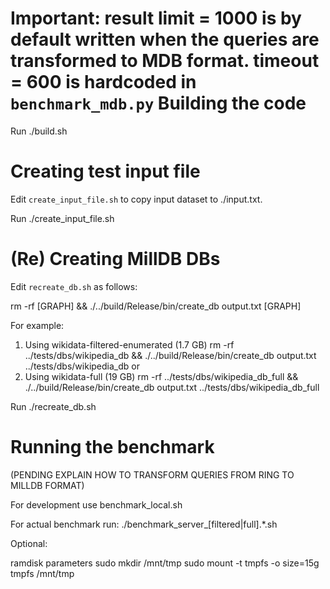 
Important:
result limit = 1000 is by default written when the queries are transformed to MDB format.
timeout = 600 is hardcoded in `benchmark_mdb.py`
Building the code
=================
Run ./build.sh

Creating test input file
========================
Edit `create_input_file.sh` to copy input dataset to ./input.txt.

Run ./create_input_file.sh

(Re) Creating MillDB DBs
========================
Edit `recreate_db.sh` as follows:

rm -rf [GRAPH] && ./../build/Release/bin/create_db output.txt [GRAPH]

For example:
1. Using wikidata-filtered-enumerated (1.7 GB)
rm -rf ../tests/dbs/wikipedia_db && ./../build/Release/bin/create_db output.txt ../tests/dbs/wikipedia_db
or
2. Using wikidata-full (19 GB)
rm -rf ../tests/dbs/wikipedia_db_full && ./../build/Release/bin/create_db output.txt ../tests/dbs/wikipedia_db_full

Run ./recreate_db.sh

Running the benchmark
======================

(PENDING EXPLAIN HOW TO TRANSFORM QUERIES FROM RING TO MILLDB FORMAT)

For development use benchmark_local.sh

For actual benchmark run:
./benchmark_server_[filtered|full].*.sh

Optional:

ramdisk parameters
sudo mkdir /mnt/tmp
sudo mount -t tmpfs -o size=15g tmpfs /mnt/tmp

